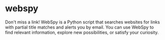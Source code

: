 # webspy
 Don't miss a link! WebSpy is a Python script that searches websites for links with partial title matches and alerts you by email. You can use WebSpy to find relevant information, explore new possibilities, or satisfy your curiosity.
